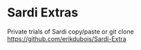 # Sardi Extras

Private trials of Sardi 
copy/paste 
or 
git clone https://github.com/erikdubois/Sardi-Extra